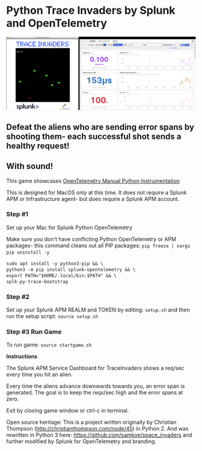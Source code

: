 # Python Trace Invaders by Splunk and OpenTelemetry

<img src="./screenshot.png" width="640">

## Defeat the aliens who are sending error spans by shooting them- each successful shot sends a healthy request!
## With sound!

This game showcases [OpenTelemetry Manual Python Instrumentation](https://opentelemetry-python.readthedocs.io/en/stable/)

This is designed for MacOS only at this time.
It does not require a Splunk APM or Infrastructure agent- but does require a Splunk APM account.

### Step #1

Set up your Mac for Splunk Python OpenTelemetry

Make sure you don't have conflicting Python OpenTelemetry or APM packages- this command cleans out all PIP packages: `pip freeze | xargs pip uninstall -y`

```
sudo apt install -y python3-pip && \
python3 -m pip install splunk-opentelemetry && \
export PATH="$HOME/.local/bin:$PATH" && \
splk-py-trace-bootstrap
```

### Step #2

Set up your Splunk APM REALM and TOKEN by editing: `setup.sh` and then run the setup script: `source setup.sh`

### Step #3 Run Game

To run game: `source startgame.sh`

**Instructions**

The Splunk APM Service Dashboard for TraceInvaders shows a req/sec every time you hit an alien.

Every time the aliens advance downwards towards you, an error span is generated.
The goal is to keep the reqs/sec high and the error spans at zero.

Exit by closing game window or ctrl-c in terminal.


Open source heritage:
This is a project written originally by Christian Thompson (http://christianthompson.com/node/45) in Python 2. And was rewritten in Python 3 here: https://github.com/samkoe/space_invaders and further modified by Splunk for OpenTelemetry and branding.

